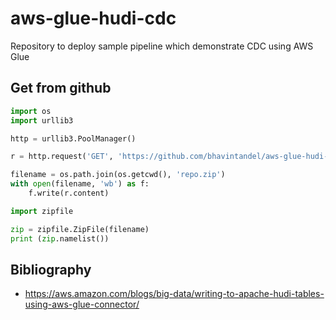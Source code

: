 # aws-glue-hudi-cdc

Repository to deploy sample pipeline which demonstrate CDC using AWS Glue 


## Get from github

```python
import os
import urllib3

http = urllib3.PoolManager()

r = http.request('GET', 'https://github.com/bhavintandel/aws-glue-hudi-cdc/archive/main.zip')

filename = os.path.join(os.getcwd(), 'repo.zip')
with open(filename, 'wb') as f:
    f.write(r.content)

import zipfile

zip = zipfile.ZipFile(filename)
print (zip.namelist())
```

## Bibliography

* https://aws.amazon.com/blogs/big-data/writing-to-apache-hudi-tables-using-aws-glue-connector/
